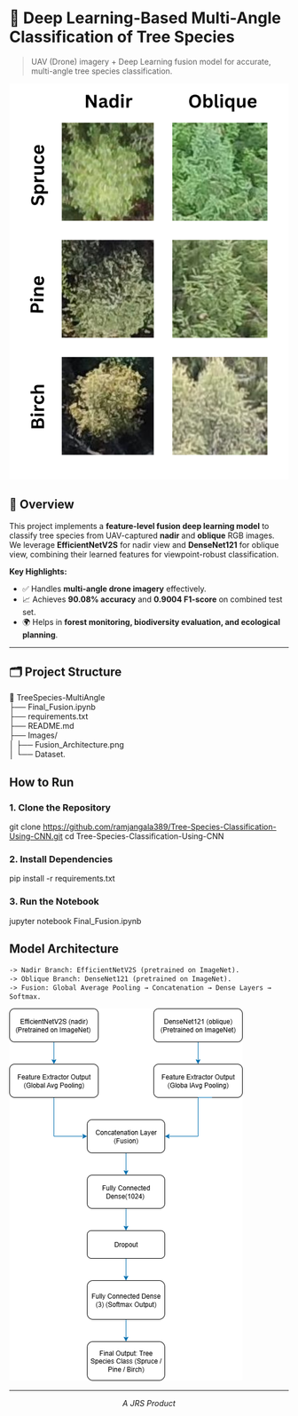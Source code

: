 # 🌲 Deep Learning-Based Multi-Angle Classification of Tree Species

> UAV (Drone) imagery + Deep Learning fusion model for accurate, multi-angle tree species classification.

![Tree Dataset Sample](Images\Dataset.png) <!-- Optional image -->

## 📜 Overview
This project implements a **feature-level fusion deep learning model** to classify tree species from UAV-captured **nadir** and **oblique** RGB images.  
We leverage **EfficientNetV2S** for nadir view and **DenseNet121** for oblique view, combining their learned features for viewpoint-robust classification.

**Key Highlights:**
- ✅ Handles **multi-angle drone imagery** effectively.
- 📈 Achieves **90.08% accuracy** and **0.9004 F1-score** on combined test set.
- 🌍 Helps in **forest monitoring, biodiversity evaluation, and ecological planning**.

---

## 🗂 Project Structure

📂 TreeSpecies-MultiAngle<br>
├── Final_Fusion.ipynb<br>
├── requirements.txt<br>
├── README.md <br>
├── Images/ <br>
│ ├── Fusion_Architecture.png <br>
│ └── Dataset. <br>

##  How to Run
### 1. Clone the Repository

git clone https://github.com/ramjangala389/Tree-Species-Classification-Using-CNN.git
cd Tree-Species-Classification-Using-CNN

### 2. Install Dependencies

pip install -r requirements.txt

### 3. Run the Notebook

jupyter notebook Final_Fusion.ipynb

## Model Architecture

    -> Nadir Branch: EfficientNetV2S (pretrained on ImageNet).
    -> Oblique Branch: DenseNet121 (pretrained on ImageNet).
    -> Fusion: Global Average Pooling → Concatenation → Dense Layers → Softmax.

![Fusion Model Archietcture](Images\Fusion_Architecture.png)

---
<p align="center"><i>A JRS Product</i></p>
